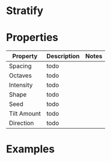 # Stratify


# Properties


| Property | Description | Notes | 
| -------- | ----------- | ----- |
| Spacing | todo | |
| Octaves | todo | |
| Intensity | todo | |
| Shape | todo | |
| Seed | todo | |
| Tilt Amount | todo | |
| Direction | todo | |




# Examples
